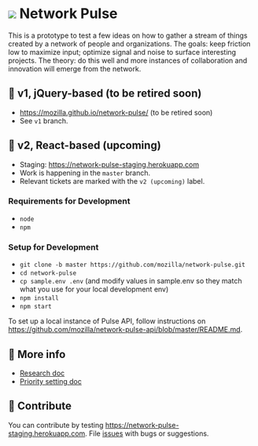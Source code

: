 # <img src="https://github.com/mozilla/network-pulse/blob/gh-pages/favicon.png?raw=true" /> Network Pulse

This is a prototype to test a few ideas on how to gather a stream of things created by a network of people and organizations. The goals: keep friction low to maximize input; optimize signal and noise to surface interesting projects. The theory: do this well and more instances of collaboration and innovation will emerge from the network.

## 🔷 v1, jQuery-based (to be retired soon)

- https://mozilla.github.io/network-pulse/ (to be retired soon)
- See `v1` branch.

## 🔷 v2, React-based (upcoming)

- Staging: https://network-pulse-staging.herokuapp.com
- Work is happening in the `master` branch.
- Relevant tickets are marked with the `v2 (upcoming)` label.

### Requirements for Development

- `node`
- `npm`

### Setup for Development

- `git clone -b master https://github.com/mozilla/network-pulse.git`
- `cd network-pulse`
- `cp sample.env .env` (and modify values in sample.env so they match what you use for your local development env)
- `npm install`
- `npm start`

To set up a local instance of Pulse API, follow instructions on https://github.com/mozilla/network-pulse-api/blob/master/README.md.

## 🔷 More info

 - [Research doc](https://docs.google.com/document/d/1SAAuPgOaVqpQorrbD0vZSnf8wHHYjddPyYrkrFj72kQ/)
 - [Priority setting doc](https://docs.google.com/presentation/d/1jwD5I3y1hT3LRwqY5fPlIn54DiJ5whWnuAK5G8OuEIY/)

## 🔷 Contribute

You can contribute by testing https://network-pulse-staging.herokuapp.com. File [issues](https://github.com/mozilla/network-pulse/issues) with bugs or suggestions. 


